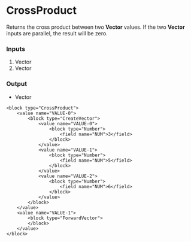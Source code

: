 # CrossProduct

Returns the cross product between two **Vector** values. If the two **Vector** inputs are parallel, the result will be zero.

### Inputs

1. Vector
2. Vector

### Output

-   Vector

```blockly
<block type="CrossProduct">
    <value name="VALUE-0">
        <block type="CreateVector">
            <value name="VALUE-0">
                <block type="Number">
                    <field name="NUM">3</field>
                </block>
            </value>
            <value name="VALUE-1">
                <block type="Number">
                    <field name="NUM">5</field>
                </block>
            </value>
            <value name="VALUE-2">
                <block type="Number">
                    <field name="NUM">6</field>
                </block>
            </value>
        </block>
    </value>
    <value name="VALUE-1">
        <block type="ForwardVector">
        </block>
    </value>
</block>
```
